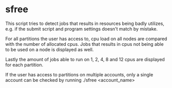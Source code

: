 # sfree
This script tries to detect jobs that results in resources being badly utilizes, e.g. if the submit script and program settings doesn't match by mistake.

For all partitions the user has access to, cpu load on all nodes are compared with the number of allocated cpus. Jobs that results in cpus not being able to be used on a node is displayed as well.

Lastly the amount of jobs able to run on 1, 2, 4, 8 and 12 cpus are displayed for each partition.

If the user has access to partitions on multiple accounts, only a single account can be checked by running ./sfree <account_name>
